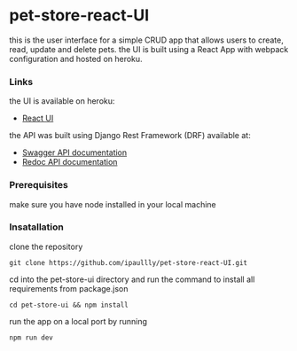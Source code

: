 # pet-store-react-UI
this is the user interface for a simple CRUD app that allows users to create, read, update and delete pets. the UI is built using a React App with webpack configuration and hosted on heroku.

### Links

the UI is available on heroku:
- [React UI](https://pet-store-ui.herokuapp.com/)

the API was built using Django Rest Framework (DRF) available at:
- [Swagger API documentation](https://pet-store-api.herokuapp.com/api/v1/swagger/)
- [Redoc API documentation](https://pet-store-api.herokuapp.com/api/v1/redoc/)

### Prerequisites
make sure you have node installed in your local machine

### Insatallation
clone the repository
```
git clone https://github.com/ipaullly/pet-store-react-UI.git
``` 
cd into the pet-store-ui directory and run the command to install all requirements from package.json
```
cd pet-store-ui && npm install
```
run the app on a local port by running
```
npm run dev
```

